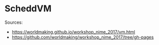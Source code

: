 # ScheddVM

Sources:
- https://worldmaking.github.io/workshop_nime_2017/vm.html
- https://github.com/worldmaking/workshop_nime_2017/tree/gh-pages
